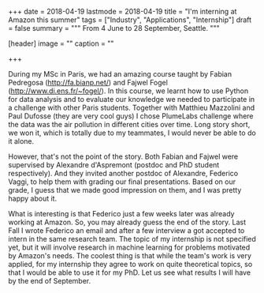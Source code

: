 +++
date = 2018-04-19
lastmode = 2018-04-19
title = "I'm interning at Amazon this summer"
tags = ["Industry", "Applications", "Internship"]
draft = false
summary = """
From 4 June to 28 September, Seattle.
"""

[header]
image = ""
caption = ""

+++

During my MSc in Paris, we had an amazing course taught by Fabian Pedregosa (http://fa.bianp.net/) and Fajwel Fogel (http://www.di.ens.fr/~fogel/). In this course, we learnt how to use Python for data analysis and to evaluate our knowledge we needed to participate in a challenge with other Paris students. Together with Matthieu Mazzolini and Paul Dufosse (they are very cool guys) I chose PlumeLabs challenge where the data was the air pollution in different cities over time. Long story short, we won it, which is totally due to my teammates, I would never be able to do it alone.

However, that's not the point of the story. Both Fabian and Fajwel were supervised by Alexandre d'Aspremont (postdoc and PhD student respectively). And they invited another postdoc of Alexandre, Federico Vaggi, to help them with grading our final presentations. Based on our grade, I guess that we made good impression on them, and I was pretty happy about it.

What is interesting is that Federico just a few weeks later was already working at Amazon. So, you may already guess the end of the story. Last Fall I wrote Federico an email and after a few interview a got accepted to intern in the same research team.
The topic of my internship is not specified yet, but it will involve research in machine learning for problems motivated by Amazon's needs. The coolest thing is that while the team's work is very applied, for my internship they agree to work on quite theoretical topics, so that I would be able to use it for my PhD. Let us see what results I will have by the end of September.